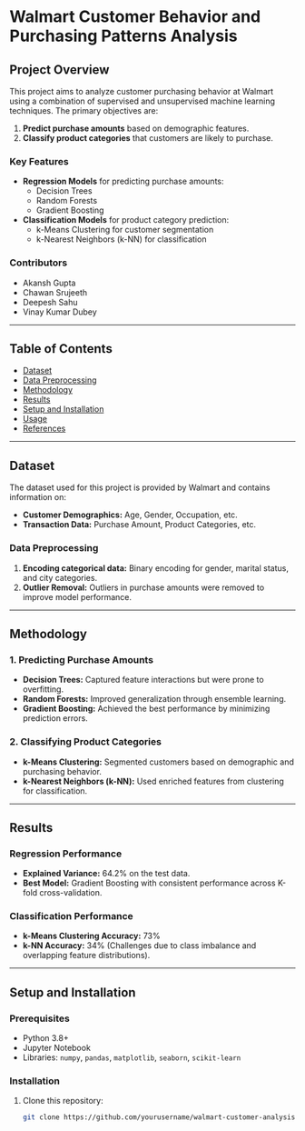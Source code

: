 # Walmart Customer Behavior and Purchasing Patterns Analysis

## Project Overview
This project aims to analyze customer purchasing behavior at Walmart using a combination of supervised and unsupervised machine learning techniques. The primary objectives are:
1. **Predict purchase amounts** based on demographic features.
2. **Classify product categories** that customers are likely to purchase.

### Key Features
- **Regression Models** for predicting purchase amounts:
  - Decision Trees
  - Random Forests
  - Gradient Boosting
- **Classification Models** for product category prediction:
  - k-Means Clustering for customer segmentation
  - k-Nearest Neighbors (k-NN) for classification

### Contributors
- Akansh Gupta
- Chawan Srujeeth
- Deepesh Sahu
- Vinay Kumar Dubey

---

## Table of Contents
- [Dataset](#dataset)
- [Data Preprocessing](#data-preprocessing)
- [Methodology](#methodology)
- [Results](#results)
- [Setup and Installation](#setup-and-installation)
- [Usage](#usage)
- [References](#references)

---

## Dataset
The dataset used for this project is provided by Walmart and contains information on:
- **Customer Demographics:** Age, Gender, Occupation, etc.
- **Transaction Data:** Purchase Amount, Product Categories, etc.

### Data Preprocessing
1. **Encoding categorical data:** Binary encoding for gender, marital status, and city categories.
2. **Outlier Removal:** Outliers in purchase amounts were removed to improve model performance.

---

## Methodology

### 1. Predicting Purchase Amounts
- **Decision Trees:** Captured feature interactions but were prone to overfitting.
- **Random Forests:** Improved generalization through ensemble learning.
- **Gradient Boosting:** Achieved the best performance by minimizing prediction errors.

### 2. Classifying Product Categories
- **k-Means Clustering:** Segmented customers based on demographic and purchasing behavior.
- **k-Nearest Neighbors (k-NN):** Used enriched features from clustering for classification.

---

## Results
### Regression Performance
- **Explained Variance:** 64.2% on the test data.
- **Best Model:** Gradient Boosting with consistent performance across K-fold cross-validation.

### Classification Performance
- **k-Means Clustering Accuracy:** 73%
- **k-NN Accuracy:** 34% (Challenges due to class imbalance and overlapping feature distributions).

---

## Setup and Installation

### Prerequisites
- Python 3.8+
- Jupyter Notebook
- Libraries: `numpy`, `pandas`, `matplotlib`, `seaborn`, `scikit-learn`

### Installation
1. Clone this repository:
   ```bash
   git clone https://github.com/yourusername/walmart-customer-analysis.git

